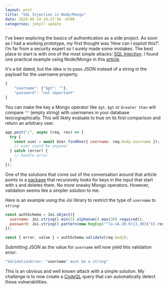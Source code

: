 ```yaml
---
layout: post
title: "SQL Injection in Node/Mongo"
date: 2020-05-19 19:27:56 -0700
categories: jekyll update
---
```


I’ve been exploring the basics of authentication as a side project. As soon as I had a working prototype, my first thought was ‘How can I exploit this?’. I’m far from a security expert so I surely made some mistakes. The best place to start is with one of the most simple attacks: [SQL Injection](https://en.wikipedia.org/wiki/SQL_injection). I found one practical example using Node/Mongo in this [article](https://blog.websecurify.com/2014/08/hacking-nodejs-and-mongodb.html).

It's a bit dated, but the idea is to pass JSON instead of a string in the payload for the username property.

```javascript
{
    "username": {"$gt": ""},
    "password": "not important"
}
```

You can make the key a Mongo operator like `$gt`. `$gt` or `Greater than` will compare `""` (empty string) with usernames in your database lexicographically. This will likely evaluate to true on its first comparison and return an arbitrary user.

```javascript
app.post("/", async (req, res) => {
  try {
    const user = await User.findOne({ username: req.body.username });
    // user could be anyone!
  } catch (error) {
    // handle error
  }
});
```

One of the solutions that come out of the conversation around that article points to a [package](https://github.com/vkarpov15/mongo-sanitize#readme) that recursively looks for keys in the input that start with `$` and deletes them. No more sneaky Mongo operators. However, validation seems like a simpler solution to me.

Here is an example using the Joi library to restrict the type of `username` to `string`:

```javascript
const authSchema = Joi.object({
  username: Joi.string().min(3).alphanum().max(30).required(),
  password: Joi.string().pattern(new RegExp("^[a-zA-Z0-9]{3,30}$")).required(),
});

const { error, value } = authSchema.validate(req.body);
```

Submitting JSON as the value for `username` will now yield this validation error:

```javascript
"ValidationError: "username" must be a string"
```

This is an obvious and well known attack with a simple solution. My challenge is to now create a [CodeQL](https://securitylab.github.com/tools/codeql) query that can automatically detect these vulnerabilities.
